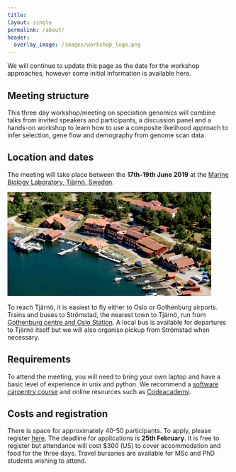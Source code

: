 ```yaml
---
title:
layout: single
permalink: /about/
header:
  overlay_image: /images/workshop_logo.png
---
```


We will continue to update this page as the date for the workshop approaches, however some initial information is available here.

## Meeting structure

This three day workshop/meeting on speciation genomics will combine talks from invited speakers and participants, a discussion panel and a hands-on workshop to learn how to use a composite likelihood approach to infer selection, gene flow and demography from genome scan data.

## Location and dates

The meeting will take place between the **17th-19th June 2019** at the [Marine Biology Laboratory, Tjärnö, Sweden](https://loven.gu.se/english/about_the_loven_centre/tjarno).

![](/images/tjarno_aerial.jpg)

To reach Tjärnö, it is easiest to fly either to Oslo or Gothenburg airports. Trains and buses to Strömstad, the nearest town to Tjärnö, run from [Gothenburg centre and Oslo Station](https://www.vastsverige.com/en/stromstad/articles/train--bus/). A local bus is available for departures to Tjärnö itself but we will also organise pickup from Strömstad when necessary.

## Requirements

To attend the meeting, you will need to bring your own laptop and have a basic level of experience in unix and python. We recommend a [software carpentry course](https://software-carpentry.org/) and online resources such as [Codeacademy](https://www.codecademy.com/).

## Costs and registration

There is space for approximately 40-50 participants. To apply, please register [here](/register/). The deadline for applications is **25th February**. It is free to register but attendance will cost $300 (US) to cover accommodation and food for the three days. Travel bursaries are available for MSc and PhD students wishing to attend.
